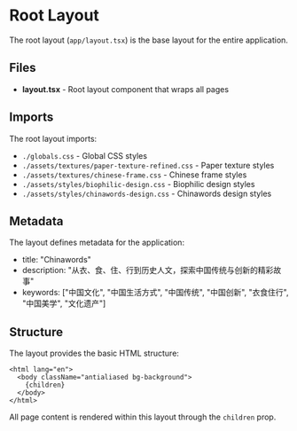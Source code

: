 # Root Layout

The root layout (`app/layout.tsx`) is the base layout for the entire application.

## Files

- **layout.tsx** - Root layout component that wraps all pages

## Imports

The root layout imports:
- `./globals.css` - Global CSS styles
- `./assets/textures/paper-texture-refined.css` - Paper texture styles
- `./assets/textures/chinese-frame.css` - Chinese frame styles
- `./assets/styles/biophilic-design.css` - Biophilic design styles
- `./assets/styles/chinawords-design.css` - Chinawords design styles

## Metadata

The layout defines metadata for the application:
- title: "Chinawords"
- description: "从衣、食、住、行到历史人文，探索中国传统与创新的精彩故事"
- keywords: ["中国文化", "中国生活方式", "中国传统", "中国创新", "衣食住行", "中国美学", "文化遗产"]

## Structure

The layout provides the basic HTML structure:
```tsx
<html lang="en">
  <body className="antialiased bg-background">
    {children}
  </body>
</html>
```

All page content is rendered within this layout through the `children` prop.

